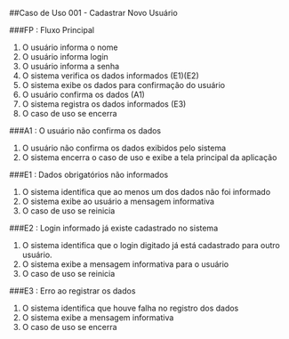 ##Caso de Uso 001 - Cadastrar Novo Usuário

###FP : Fluxo Principal
1. O usuário informa o nome
2. O usuário informa login
3. O usuário informa a senha 
4. O sistema verifica os dados informados (E1)(E2) 
5. O sistema exibe os dados para confirmação do usuário
6. O usuário confirma os dados (A1)
7. O sistema registra os dados informados (E3)
8. O caso de uso se encerra

###A1 : O usuário não confirma os dados
1. O usuário não confirma os dados exibidos pelo sistema
2. O sistema encerra o caso de uso e exibe a tela principal da aplicação

###E1 : Dados obrigatórios não informados
1. O sistema identifica que ao menos um dos dados não foi informado
2. O sistema exibe ao usuário a mensagem informativa
3. O caso de uso se reinicia

###E2 : Login informado já existe cadastrado no sistema
1. O sistema identifica que o login digitado já está cadastrado para outro usuário.
2. O sistema exibe a mensagem informativa para o usuário
3. O caso de uso se reinicia

###E3 : Erro ao registrar os dados
1. O sistema identifica que houve falha no registro dos dados
2. O sistema exibe a mensagem informativa
3. O caso de uso se encerra
